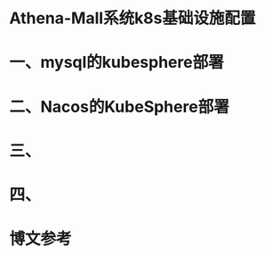 # Athena-Mall系统k8s基础设施配置

# 一、mysql的kubesphere部署



# 二、Nacos的KubeSphere部署





# 三、




# 四、





# 博文参考